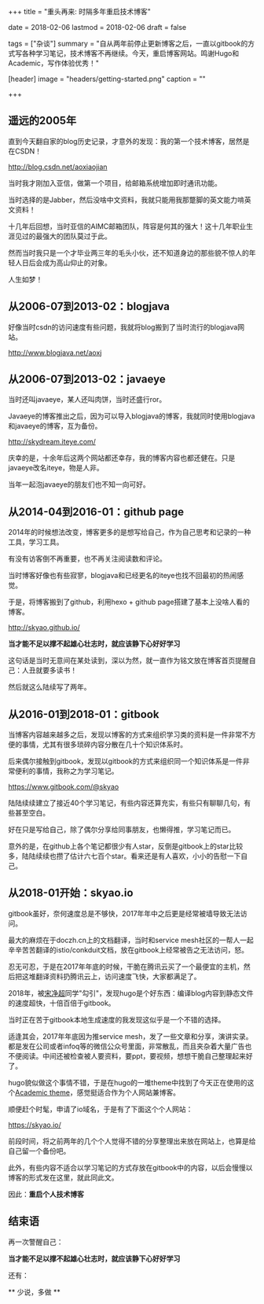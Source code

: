 +++
title = "重头再来: 时隔多年重启技术博客"

date = 2018-02-06
lastmod = 2018-02-06
draft = false

tags = ["杂谈"]
summary = "自从两年前停止更新博客之后，一直以gitbook的方式写各种学习笔记，技术博客不再继续。今天，重启博客网站。鸣谢Hugo和Academic，写作体验优秀！"

[header]
image = "headers/getting-started.png"
caption = ""

+++

## 遥远的2005年

直到今天翻自家的blog历史记录，才意外的发现：我的第一个技术博客，居然是在CSDN！

http://blog.csdn.net/aoxiaojian

当时我才刚加入亚信，做第一个项目，给邮箱系统增加即时通讯功能。

当时选择的是Jabber，然后没啥中文资料，我就只能用我那蹩脚的英文能力啃英文资料！

十几年后回想，当时亚信的AIMC邮箱团队，阵容是何其的强大！这十几年职业生涯见过的最强大的团队莫过于此。

然而当时我只是一个才毕业两三年的毛头小伙，还不知道身边的那些貌不惊人的年轻人日后会成为高山仰止的对象。

人生如梦！

## 从2006-07到2013-02：blogjava

好像当时csdn的访问速度有些问题，我就将blog搬到了当时流行的blogjava网站。

http://www.blogjava.net/aoxj

## 从2006-07到2013-02：javaeye

当时还叫javaeye，某人还叫肉饼，当时还盛行ror。

Javaeye的博客推出之后，因为可以导入blogjava的博客，我就同时使用blogjava和javaeye的博客，互为备份。

http://skydream.iteye.com/

庆幸的是，十余年后这两个网站都还幸存，我的博客内容也都还健在。只是javaeye改名iteye，物是人非。

当年一起泡javaeye的朋友们也不知一向可好。

## 从2014-04到2016-01：github page

2014年的时候想法改变，博客更多的是想写给自己，作为自己思考和记录的一种工具，学习工具。

有没有访客倒不再重要，也不再关注阅读数和评论。

当时博客好像也有些寂寥，blogjava和已经更名的iteye也找不回最初的热闹感觉。

于是，将博客搬到了github，利用hexo + github page搭建了基本上没啥人看的博客。

http://skyao.github.io/

**当才能不足以撑不起雄心壮志时，就应该静下心好好学习**

这句话是当时无意间在某处读到，深以为然，就一直作为铭文放在博客首页提醒自己：人丑就要多读书！

然后就这么陆续写了两年。

## 从2016-01到2018-01：gitbook

当博客内容越来越多之后，发现以博客的方式来组织学习类的资料是一件非常不方便的事情，尤其有很多琐碎内容分散在几十个知识体系时。

后来偶尔接触到gitbook，发现以gitbook的方式来组织同一个知识体系是一件非常便利的事情，我称之为学习笔记。

https://www.gitbook.com/@skyao

陆陆续续建立了接近40个学习笔记，有些内容还算充实，有些只有聊聊几句，有些甚至空白。

好在只是写给自己，除了偶尔分享给同事朋友，也懒得推，学习笔记而已。

意外的是，在github上各个笔记都很少有人star，反倒是gitbook上的star比较多，陆陆续续也攒了估计六七百个star。看来还是有人喜欢，小小的告慰一下自己。

## 从2018-01开始：skyao.io

gitbook虽好，奈何速度总是不够快，2017年年中之后更是经常被墙导致无法访问。

最大的麻烦在于doczh.cn上的文档翻译，当时和service mesh社区的一帮人一起辛辛苦苦翻译的istio/conkduit文档，放在gitbook上经常被告之无法访问，怒。

忍无可忍，于是在2017年年底的时候，干脆在腾讯云买了一个最便宜的主机，然后把这堆翻译资料扔腾讯云上，访问速度飞快，大家都满足了。

2018年，被[宋净超](https://jimmysong.io/)同学"勾引"，发现hugo是个好东西：编译blog内容到静态文件的速度超快，十倍百倍于gitbook。

当时正在苦于gitbook本地生成速度的我发现这似乎是一个不错的选择。

适逢其会，2017年年底因为推service mesh，发了一些文章和分享，演讲实录。都是发在公司或者infoq等的微信公众号里面，非常散乱，而且夹杂着大量广告也不便阅读。中间还被检查被人要资料，要ppt，要视频，想想干脆自己整理起来好了。

hugo貌似做这个事情不错，于是在hugo的一堆theme中找到了今天正在使用的这个[Academic theme](https://sourcethemes.com/academic/)，感觉挺适合作为个人网站兼博客。

顺便赶个时髦，申请了io域名，于是有了下面这个个人网站：

https://skyao.io/

前段时间，将之前两年的几个个人觉得不错的分享整理出来放在网站上，也算是给自己留一个备份吧。

此外，有些内容不适合以学习笔记的方式存放在gitbook中的内容，以后会慢慢以博客的形式发在这里，就此同此文。

因此：**重启个人技术博客**

## 结束语

再一次警醒自己：

**当才能不足以撑不起雄心壮志时，就应该静下心好好学习**

还有：

** 少说，多做 **

